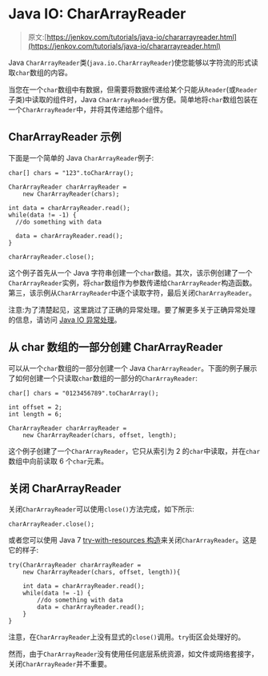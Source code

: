 # Java IO: CharArrayReader

> 原文:[https://jenkov.com/tutorials/java-io/chararrayreader.html](https://jenkov.com/tutorials/java-io/chararrayreader.html)

Java `CharArrayReader`类(`java.io.CharArrayReader`)使您能够以字符流的形式读取`char`数组的内容。

当您在一个`char`数组中有数据，但需要将数据传递给某个只能从`Reader`(或`Reader`子类)中读取的组件时，Java `CharArrayReader`很方便。简单地将`char`数组包装在一个`CharArrayReader`中，并将其传递给那个组件。

## CharArrayReader 示例

下面是一个简单的 Java `CharArrayReader`例子:

```
char[] chars = "123".toCharArray();

CharArrayReader charArrayReader =
    new CharArrayReader(chars);

int data = charArrayReader.read();
while(data != -1) {
  //do something with data

  data = charArrayReader.read();
}

charArrayReader.close();

```

这个例子首先从一个 Java 字符串创建一个`char`数组。其次，该示例创建了一个`CharArrayReader`实例，将`char`数组作为参数传递给`CharArrayReader`构造函数。第三，该示例从`CharArrayReader`中逐个读取字符，最后关闭`CharArrayReader`。

注意:为了清楚起见，这里跳过了正确的异常处理。要了解更多关于正确异常处理的信息，请访问 [Java IO 异常处理](io-exception-handling.html)。

## 从 char 数组的一部分创建 CharArrayReader

可以从一个`char`数组的一部分创建一个 Java `CharArrayReader`。下面的例子展示了如何创建一个只读取`char`数组的一部分的`CharArrayReader`:

```
char[] chars = "0123456789".toCharArray();

int offset = 2;
int length = 6;

CharArrayReader charArrayReader =
    new CharArrayReader(chars, offset, length);

```

这个例子创建了一个`CharArrayReader`，它只从索引为 2 的`char`中读取，并在`char`数组中向前读取 6 个`char`元素。

## 关闭 CharArrayReader

关闭`CharArrayReader`可以使用`close()`方法完成，如下所示:

```
charArrayReader.close();

```

或者您可以使用 Java 7 [try-with-resources 构造](/java-exception-handling/try-with-resources.html)来关闭`CharArrayReader`。这是它的样子:

```
try(CharArrayReader charArrayReader =
    new CharArrayReader(chars, offset, length)){

    int data = charArrayReader.read();
    while(data != -1) {
        //do something with data
        data = charArrayReader.read();
    }
}

```

注意，在`CharArrayReader`上没有显式的`close()`调用。`try`街区会处理好的。

然而，由于`CharArrayReader`没有使用任何底层系统资源，如文件或网络套接字，关闭`CharArrayReader`并不重要。